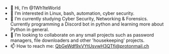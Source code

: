 - 👋 Hi, I’m @1Wh1teWorld
- 👀 I’m interested in Linux, bash, automation, cyber security.
- 🌱 I’m currently studying Cyber Security, Networking & Forensics. Currently programming a Discord bot in python and learning more about Python in general.
- 💞️ I’m looking to collaborate on any small projects such as password managers, file downloaders and other 'housekeeping' projects.
- 📫 How to reach me: QbGeWdf9xVYtUsvwH3QTfi@protonmail.ch
